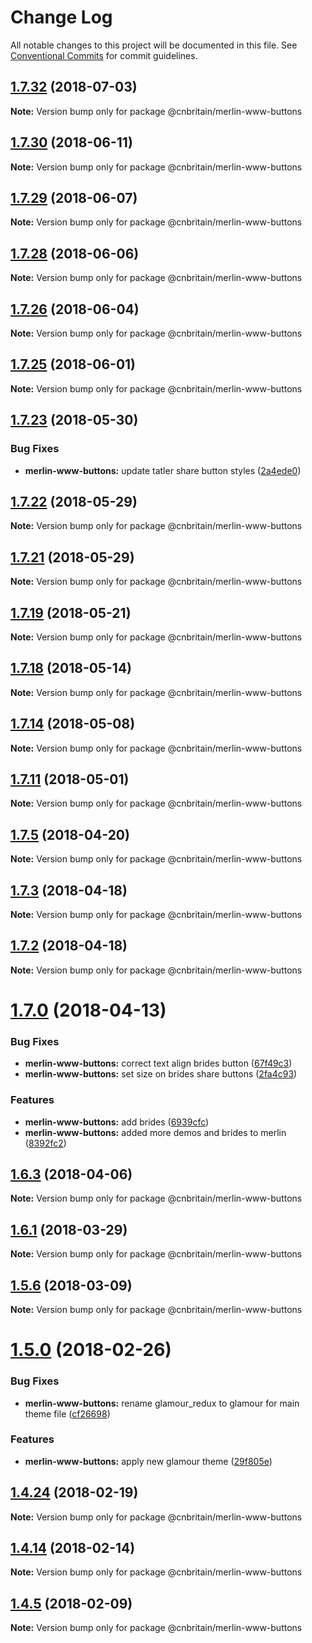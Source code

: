 # Change Log

All notable changes to this project will be documented in this file.
See [Conventional Commits](https://conventionalcommits.org) for commit guidelines.

<a name="1.7.32"></a>
## [1.7.32](https://github.com/cnduk/merlin-www-components/compare/@cnbritain/merlin-www-buttons@1.7.31...@cnbritain/merlin-www-buttons@1.7.32) (2018-07-03)




**Note:** Version bump only for package @cnbritain/merlin-www-buttons

<a name="1.7.30"></a>
## [1.7.30](https://github.com/cnduk/merlin-www-components/compare/@cnbritain/merlin-www-buttons@1.7.29...@cnbritain/merlin-www-buttons@1.7.30) (2018-06-11)




**Note:** Version bump only for package @cnbritain/merlin-www-buttons

<a name="1.7.29"></a>
## [1.7.29](https://github.com/cnduk/merlin-www-components/compare/@cnbritain/merlin-www-buttons@1.7.28...@cnbritain/merlin-www-buttons@1.7.29) (2018-06-07)




**Note:** Version bump only for package @cnbritain/merlin-www-buttons

<a name="1.7.28"></a>
## [1.7.28](https://github.com/cnduk/merlin-www-components/compare/@cnbritain/merlin-www-buttons@1.7.27...@cnbritain/merlin-www-buttons@1.7.28) (2018-06-06)




**Note:** Version bump only for package @cnbritain/merlin-www-buttons

<a name="1.7.26"></a>
## [1.7.26](https://github.com/cnduk/merlin-www-components/compare/@cnbritain/merlin-www-buttons@1.7.25...@cnbritain/merlin-www-buttons@1.7.26) (2018-06-04)




**Note:** Version bump only for package @cnbritain/merlin-www-buttons

<a name="1.7.25"></a>
## [1.7.25](https://github.com/cnduk/merlin-www-components/compare/@cnbritain/merlin-www-buttons@1.7.24...@cnbritain/merlin-www-buttons@1.7.25) (2018-06-01)




**Note:** Version bump only for package @cnbritain/merlin-www-buttons

<a name="1.7.23"></a>
## [1.7.23](https://github.com/cnduk/merlin-www-components/compare/@cnbritain/merlin-www-buttons@1.7.22...@cnbritain/merlin-www-buttons@1.7.23) (2018-05-30)


### Bug Fixes

* **merlin-www-buttons:** update tatler share button styles ([2a4ede0](https://github.com/cnduk/merlin-www-components/commit/2a4ede0))




<a name="1.7.22"></a>
## [1.7.22](https://github.com/cnduk/merlin-www-components/compare/@cnbritain/merlin-www-buttons@1.7.21...@cnbritain/merlin-www-buttons@1.7.22) (2018-05-29)




**Note:** Version bump only for package @cnbritain/merlin-www-buttons

<a name="1.7.21"></a>
## [1.7.21](https://github.com/cnduk/merlin-www-components/compare/@cnbritain/merlin-www-buttons@1.7.20...@cnbritain/merlin-www-buttons@1.7.21) (2018-05-29)




**Note:** Version bump only for package @cnbritain/merlin-www-buttons

<a name="1.7.19"></a>
## [1.7.19](https://github.com/cnduk/merlin-www-components/compare/@cnbritain/merlin-www-buttons@1.7.18...@cnbritain/merlin-www-buttons@1.7.19) (2018-05-21)




**Note:** Version bump only for package @cnbritain/merlin-www-buttons

<a name="1.7.18"></a>
## [1.7.18](https://github.com/cnduk/merlin-www-components/compare/@cnbritain/merlin-www-buttons@1.7.17...@cnbritain/merlin-www-buttons@1.7.18) (2018-05-14)




**Note:** Version bump only for package @cnbritain/merlin-www-buttons

<a name="1.7.14"></a>
## [1.7.14](https://github.com/cnduk/merlin-www-components/compare/@cnbritain/merlin-www-buttons@1.7.13...@cnbritain/merlin-www-buttons@1.7.14) (2018-05-08)




**Note:** Version bump only for package @cnbritain/merlin-www-buttons

<a name="1.7.11"></a>
## [1.7.11](https://github.com/cnduk/merlin-www-components/compare/@cnbritain/merlin-www-buttons@1.7.10...@cnbritain/merlin-www-buttons@1.7.11) (2018-05-01)




**Note:** Version bump only for package @cnbritain/merlin-www-buttons

<a name="1.7.5"></a>
## [1.7.5](https://github.com/cnduk/merlin-www-components/compare/@cnbritain/merlin-www-buttons@1.7.4...@cnbritain/merlin-www-buttons@1.7.5) (2018-04-20)




**Note:** Version bump only for package @cnbritain/merlin-www-buttons

<a name="1.7.3"></a>
## [1.7.3](https://github.com/cnduk/merlin-www-components/compare/@cnbritain/merlin-www-buttons@1.7.2...@cnbritain/merlin-www-buttons@1.7.3) (2018-04-18)




**Note:** Version bump only for package @cnbritain/merlin-www-buttons

<a name="1.7.2"></a>
## [1.7.2](https://github.com/cnduk/merlin-www-components/compare/@cnbritain/merlin-www-buttons@1.7.1...@cnbritain/merlin-www-buttons@1.7.2) (2018-04-18)




**Note:** Version bump only for package @cnbritain/merlin-www-buttons

<a name="1.7.0"></a>
# [1.7.0](https://github.com/cnduk/merlin-www-components/compare/@cnbritain/merlin-www-buttons@1.6.3...@cnbritain/merlin-www-buttons@1.7.0) (2018-04-13)


### Bug Fixes

* **merlin-www-buttons:** correct text align brides button ([67f49c3](https://github.com/cnduk/merlin-www-components/commit/67f49c3))
* **merlin-www-buttons:** set size on brides share buttons ([2fa4c93](https://github.com/cnduk/merlin-www-components/commit/2fa4c93))


### Features

* **merlin-www-buttons:** add brides ([6939cfc](https://github.com/cnduk/merlin-www-components/commit/6939cfc))
* **merlin-www-buttons:** added more demos and brides to merlin ([8392fc2](https://github.com/cnduk/merlin-www-components/commit/8392fc2))




<a name="1.6.3"></a>
## [1.6.3](https://github.com/cnduk/merlin-www-components/compare/@cnbritain/merlin-www-buttons@1.6.2...@cnbritain/merlin-www-buttons@1.6.3) (2018-04-06)




**Note:** Version bump only for package @cnbritain/merlin-www-buttons

<a name="1.6.1"></a>
## [1.6.1](https://github.com/cnduk/merlin-www-components/compare/@cnbritain/merlin-www-buttons@1.6.0...@cnbritain/merlin-www-buttons@1.6.1) (2018-03-29)




**Note:** Version bump only for package @cnbritain/merlin-www-buttons

<a name="1.5.6"></a>
## [1.5.6](https://github.com/cnduk/merlin-www-components/compare/@cnbritain/merlin-www-buttons@1.5.5...@cnbritain/merlin-www-buttons@1.5.6) (2018-03-09)




**Note:** Version bump only for package @cnbritain/merlin-www-buttons

<a name="1.5.0"></a>
# [1.5.0](https://github.com/cnduk/merlin-www-components/compare/@cnbritain/merlin-www-buttons@1.4.30...@cnbritain/merlin-www-buttons@1.5.0) (2018-02-26)


### Bug Fixes

* **merlin-www-buttons:** rename glamour_redux to glamour for main theme file ([cf26698](https://github.com/cnduk/merlin-www-components/commit/cf26698))


### Features

* **merlin-www-buttons:** apply new glamour theme ([29f805e](https://github.com/cnduk/merlin-www-components/commit/29f805e))




<a name="1.4.24"></a>
## [1.4.24](https://github.com/cnduk/merlin-www-components/compare/@cnbritain/merlin-www-buttons@1.4.23...@cnbritain/merlin-www-buttons@1.4.24) (2018-02-19)




**Note:** Version bump only for package @cnbritain/merlin-www-buttons

<a name="1.4.14"></a>
## [1.4.14](https://github.com/cnduk/merlin-www-components/compare/@cnbritain/merlin-www-buttons@1.4.13...@cnbritain/merlin-www-buttons@1.4.14) (2018-02-14)




**Note:** Version bump only for package @cnbritain/merlin-www-buttons

<a name="1.4.5"></a>
## [1.4.5](https://github.com/cnduk/merlin-www-components/compare/@cnbritain/merlin-www-buttons@1.4.4...@cnbritain/merlin-www-buttons@1.4.5) (2018-02-09)




**Note:** Version bump only for package @cnbritain/merlin-www-buttons

